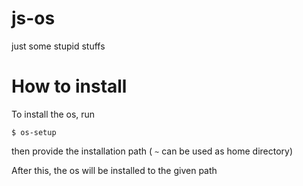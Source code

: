 # js-os
just some stupid stuffs

# How to install
To install the os, run
```
$ os-setup
```
then provide the installation path ( `~` can be used as home directory)

After this, the os will be installed to the given path

